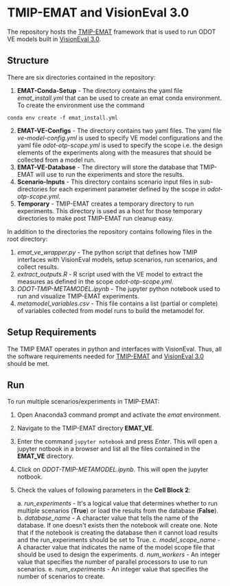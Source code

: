 # TMIP-EMAT and VisionEval 3.0

The repository hosts the [TMIP-EMAT](https://tmip-emat.github.io/) framework that is used to run ODOT VE models built in [VisionEval 3.0](https://visioneval.org/).

## Structure
There are six directories contained in the repository:

1. **EMAT-Conda-Setup** - The directory contains the yaml file *emat_install.yml* that can be used to create an emat conda environment. To create the environment use the command
```
conda env create -f emat_install.yml
```
2. **EMAT-VE-Configs** - The directory contains two yaml files. The yaml file *ve-model-config.yml* is used to specify VE model configurations and the yaml file *odot-otp-scope.yml* is used to
specify the scope i.e. the design elements of the experiments along with the measures that should be collected from a model run.
3. **EMAT-VE-Database** - The directory will store the database that TMIP-EMAT will use to run the experiments and store the results.
4. **Scenario-Inputs** - This directory contains scenario input files in sub-directories for each experiment parameter defined by the scope in *odot-otp-scope.yml*.
5. **Temporary** - TMIP-EMAT creates a temporary directory to run experiments. This directory is used as a host for those temporary directories to make post TMIP-EMAT run cleanup easy.


In addition to the directories the repository contains following files in the root directory:
1. *emat_ve_wrapper.py* - The python script that defines how TMIP interfaces with VisionEval models, setup scenarios, run scenarios, and collect results.
2. *extract_outputs.R* - R script used with the VE model to extract the measures as defined in the scope *odot-otp-scope.yml*.
3. *ODOT-TMIP-METAMODEL.ipynb* - The jupyter python notebook used to run and visualize TMIP-EMAT experiments.
4. *metamodel_variables.csv* - This file contains a list (partial or complete) of variables collected from model runs to build the metamodel for.

## Setup Requirements

The TMIP EMAT operates in python and interfaces with VisionEval. Thus, all the software requirements needed for [TMIP-EMAT](https://tmip-emat.github.io/source/emat.install.html) and [VisionEval 3.0](https://visioneval.org/docs/getting-started.html#installation) should be met.

## Run

To run multiple scenarios/experiments in TMIP-EMAT:

1. Open Anaconda3 command prompt and activate the *emat* environment.
2. Navigate to the TMIP-EMAT directory **EMAT_VE**.
3. Enter the command `jupyter notebook` and press *Enter*. This will open a jupyter notbook in a browser and list all the files contained in the **EMAT_VE** directory.
4. Click on *ODOT-TMIP-METAMODEL.ipynb*. This will open the jupyter notbook.
5. Check the values of following parameters in the **Cell Block 2**:

    a. *run_experiments* - It's a logical value that determines whether to run multiple scenarios (**True**) or load the results from the database (**False**).
	b. *database_name* - A character value that tells the name of the database. If one doesn't exists then the notebook will create one. Note that if the notebook is creating the database then it cannot load results and the run_experiments should be set to True.
	c. *model_scope_name* - A character value that indicates the name of the model scope file that should be used to design the experiments.
	d. *num_workers* - An integer value that specifies the number of parallel processors to use to run scenarios.
	e. *num_experiments* - An integer value that specifies the number of scenarios to create.

